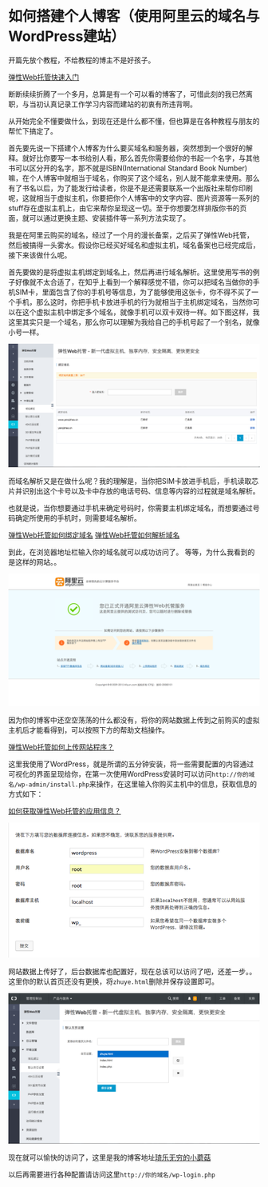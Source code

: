# 如何搭建个人博客（使用阿里云的域名与WordPress建站）

开篇先放个教程，不给教程的博主不是好孩子。

[弹性Web托管快速入门](https://help.aliyun.com/document_detail/29844.html?spm=5176.7739903.6.551.PsQBSj)

断断续续折腾了一个多月，总算是有一个可以看的博客了，可惜此刻的我已然离职，与当初认真记录工作学习内容而建站的初衷有所违背啊。

从开始完全不懂要做什么，到现在还是什么都不懂，但也算是在各种教程与朋友的帮忙下搞定了。

首先要先说一下搭建个人博客为什么要买域名和服务器，突然想到一个很好的解释。就好比你要写一本书给别人看，那么首先你需要给你的书起一个名字，与其他书可以区分开的名字，那不就是ISBN(International Standard Book Number)嘛，在个人博客中就相当于域名，你购买了这个域名，别人就不能拿来使用。那么有了书名以后，为了能发行给读者，你是不是还需要联系一个出版社来帮你印刷呢，这就相当于虚拟主机，你要把你个人博客中的文字内容、图片资源等一系列的stuff存在虚拟主机上，由它来帮你呈现这一切。至于你想要怎样排版你书的页面，就可以通过更换主题、安装插件等一系列方法实现了。

我是在阿里云购买的域名，经过了一个月的漫长备案，之后买了弹性Web托管，然后被搞得一头雾水。假设你已经买好域名和虚拟主机，域名备案也已经完成后，接下来该做什么呢。

首先要做的是将虚拟主机绑定到域名上，然后再进行域名解析。这里使用写书的例子好像就不太合适了，在知乎上看到一个解释感觉不错，你可以把域名当做你的手机SIM卡，里面包含了你的手机号等信息，为了能够使用这张卡，你不得不买了一个手机，那么这时，你把手机卡放进手机的行为就相当于主机绑定域名，当然你可以在这个虚拟主机中绑定多个域名，就像手机可以双卡双待一样。如下图这样，我这里其实只是一个域名，那么你可以理解为我给自己的手机号起了一个别名，就像小号一样。

![屏幕快照 2017-02-23 下午7.21.57](media/%E5%B1%8F%E5%B9%95%E5%BF%AB%E7%85%A7%202017-02-23%20%E4%B8%8B%E5%8D%887.21.57.png)

而域名解析又是在做什么呢？我的理解是，当你把SIM卡放进手机后，手机读取芯片并识别出这个卡号以及卡中存放的电话号码、信息等内容的过程就是域名解析。

也就是说，当你想要通过手机来确定号码时，你需要主机绑定域名，而想要通过号码确定所使用的手机时，则需要域名解析。

[弹性Web托管如何绑定域名](https://help.aliyun.com/knowledge_detail/39881.html)
[弹性Web托管如何解析域名](https://help.aliyun.com/knowledge_detail/39903.html)

到此，在浏览器地址栏输入你的域名就可以成功访问了。
等等，为什么我看到的是这样的网站。。

![屏幕快照 2017-02-24 上午11.02.36](media/%E5%B1%8F%E5%B9%95%E5%BF%AB%E7%85%A7%202017-02-24%20%E4%B8%8A%E5%8D%8811.02.36.png)

因为你的博客中还空空荡荡的什么都没有，将你的网站数据上传到之前购买的虚拟主机后才能看得到，可以按照下方的帮助文档操作。

[弹性Web托管如何上传网站程序？](https://help.aliyun.com/knowledge_detail/39915.html)

这里我使用了WordPress，就是所谓的五分钟安装，将一些需要配置的内容通过可视化的界面呈现给你，在第一次使用WordPress安装时可以访问`http://你的域名/wp-admin/install.php`来操作，在这里输入你购买主机中的信息，获取信息的方式如下：

[如何获取弹性Web托管的应用信息？](https://help.aliyun.com/knowledge_detail/39916.html)

![1843940-5926b383479f419b](media/1843940-5926b383479f419b.png)

网站数据上传好了，后台数据库也配置好，现在总该可以访问了吧，还差一步。。
这里你的默认首页还没有更换，将`zhuye.html`删除并保存设置即可。

![屏幕快照 2017-02-24 上午11.14.05](media/%E5%B1%8F%E5%B9%95%E5%BF%AB%E7%85%A7%202017-02-24%20%E4%B8%8A%E5%8D%8811.14.05.png)

现在就可以愉快的访问了，这里是我的博客地址[琦乐无穷的小蘑菇](http://yanqizhao.cn)

以后再需要进行各种配置请访问这里`http://你的域名/wp-login.php`



